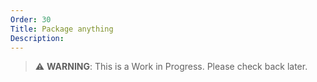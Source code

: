 ```yaml
---
Order: 30
Title: Package anything
Description:
---
```


> :warning: **WARNING**: This is a Work in Progress. Please check back later.